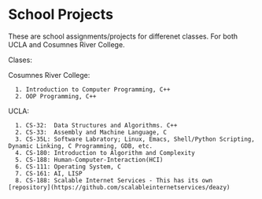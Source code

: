 # School Projects

These are school assignments/projects for differenet classes. For both UCLA and Cosumnes River College.

Clases:

Cosumnes River College:

      1. Introduction to Computer Programming, C++
      2. OOP Programming, C++
      
      
UCLA:

      1. CS-32:  Data Structures and Algorithms. C++
      2. CS-33:  Assembly and Machine Language, C
      3. CS-35L: Software Labratory; Linux, Emacs, Shell/Python Scripting, Dynamic Linking, C Programming, GDB, etc.
      4. CS-180: Introduction to Algorithm and Complexity
      5. CS-188: Human-Computer-Interaction(HCI)
      6. CS-111: Operating System, C
      7. CS-161: AI, LISP
      8. CS-188: Scalable Internet Services - This has its own [repository](https://github.com/scalableinternetservices/deazy) 
      
      
